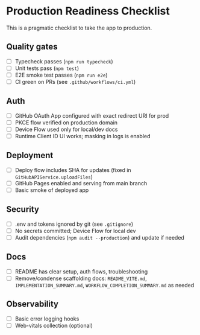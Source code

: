# Production Readiness Checklist

This is a pragmatic checklist to take the app to production.

## Quality gates

- [ ] Typecheck passes (`npm run typecheck`)
- [ ] Unit tests pass (`npm test`)
- [ ] E2E smoke test passes (`npm run e2e`)
- [ ] CI green on PRs (see `.github/workflows/ci.yml`)

## Auth

- [ ] GitHub OAuth App configured with exact redirect URI for prod
- [ ] PKCE flow verified on production domain
- [ ] Device Flow used only for local/dev docs
- [ ] Runtime Client ID UI works; masking in logs is enabled

## Deployment

- [ ] Deploy flow includes SHA for updates (fixed in `GitHubAPIService.uploadFiles`)
- [ ] GitHub Pages enabled and serving from main branch
- [ ] Basic smoke of deployed app

## Security

- [ ] .env and tokens ignored by git (see `.gitignore`)
- [ ] No secrets committed; Device Flow for local dev
- [ ] Audit dependencies (`npm audit --production`) and update if needed

## Docs

- [ ] README has clear setup, auth flows, troubleshooting
- [ ] Remove/condense scaffolding docs: `README_VITE.md`, `IMPLEMENTATION_SUMMARY.md`, `WORKFLOW_COMPLETION_SUMMARY.md` as needed

## Observability

- [ ] Basic error logging hooks
- [ ] Web-vitals collection (optional)
